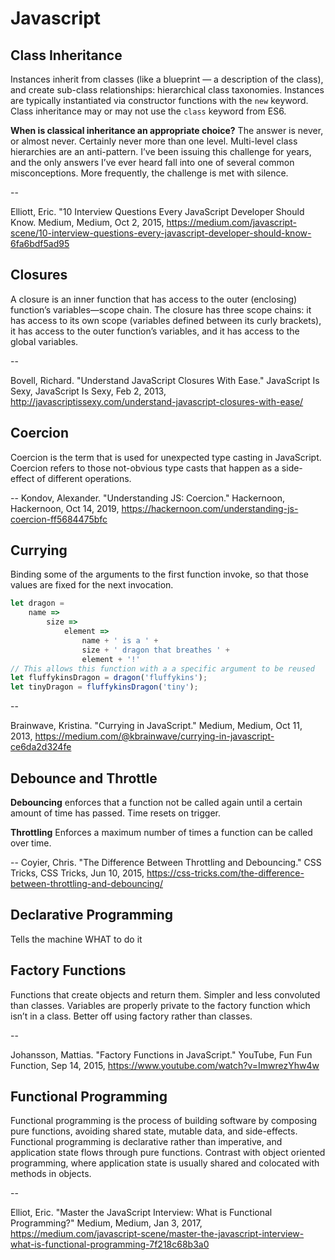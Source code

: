 # Javascript

## Class Inheritance
Instances inherit from classes (like a blueprint — a description of the class), and create sub-class relationships: hierarchical class taxonomies. Instances are typically instantiated via constructor functions with the `new` keyword. Class inheritance may or may not use the `class` keyword from ES6.

**When is classical inheritance an appropriate choice?**
The answer is never, or almost never. Certainly never more than one level. Multi-level class hierarchies are an anti-pattern. I’ve been issuing this challenge for years, and the only answers I’ve ever heard fall into one of several common misconceptions. More frequently, the challenge is met with silence.

--

Elliott, Eric. "10 Interview Questions Every JavaScript Developer Should Know. Medium, Medium, Oct 2, 2015,
https://medium.com/javascript-scene/10-interview-questions-every-javascript-developer-should-know-6fa6bdf5ad95


## Closures
A closure is an inner function that has access to the outer (enclosing) function’s variables—scope chain. The closure has three scope chains: it has access to its own scope (variables defined between its curly brackets), it has access to the outer function’s variables, and it has access to the global variables.

--

Bovell, Richard. "Understand JavaScript Closures With Ease." JavaScript Is Sexy, JavaScript Is Sexy, Feb 2, 2013, http://javascriptissexy.com/understand-javascript-closures-with-ease/

## Coercion
Coercion is the term that is used for unexpected type casting in JavaScript. Coercion refers to those not-obvious type casts that happen as a side-effect of different operations.

--
Kondov, Alexander. "Understanding JS: Coercion." Hackernoon, Hackernoon, Oct 14, 2019,
https://hackernoon.com/understanding-js-coercion-ff5684475bfc

## Currying
Binding some of the arguments to the first function invoke, so that those values are fixed for the next invocation.
```javascript
let dragon =
    name =>
        size =>
            element =>
                name + ' is a ' +
                size + ' dragon that breathes ' +
                element + '!'
// This allows this function with a a specific argument to be reused
let fluffykinsDragon = dragon('fluffykins');
let tinyDragon = fluffykinsDragon('tiny');
```

--

Brainwave, Kristina. "Currying in JavaScript." Medium, Medium, Oct 11, 2013,
https://medium.com/@kbrainwave/currying-in-javascript-ce6da2d324fe

## Debounce and Throttle
**Debouncing** enforces that a function not be called again until a certain amount of time has passed. Time resets on trigger.

**Throttling** Enforces a maximum number of times a function can be called over time.

--
Coyier, Chris. "The Difference Between Throttling and Debouncing." CSS Tricks, CSS Tricks, Jun 10, 2015,
https://css-tricks.com/the-difference-between-throttling-and-debouncing/


## Declarative Programming
Tells the machine WHAT to do it

## Factory Functions
Functions that create objects and return them. Simpler and less convoluted than classes. Variables are properly private to the factory function which isn’t in a class. Better off using factory rather than classes.

--

Johansson, Mattias. "Factory Functions in JavaScript." YouTube, Fun Fun Function, Sep 14, 2015,
https://www.youtube.com/watch?v=ImwrezYhw4w

## Functional Programming
Functional programming is the process of building software by composing pure functions, avoiding shared state, mutable data, and side-effects. Functional programming is declarative rather than imperative, and application state flows through pure functions. Contrast with object oriented programming, where application state is usually shared and colocated with methods in objects.

--

Elliot, Eric. "Master the JavaScript Interview: What is Functional Programming?" Medium, Medium, Jan 3, 2017,
https://medium.com/javascript-scene/master-the-javascript-interview-what-is-functional-programming-7f218c68b3a0
